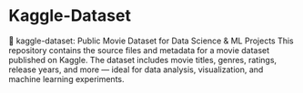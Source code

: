 # Kaggle-Dataset
📁 kaggle-dataset: Public Movie Dataset for Data Science &amp; ML Projects  This repository contains the source files and metadata for a movie dataset published on Kaggle. The dataset includes movie titles, genres, ratings, release years, and more — ideal for data analysis, visualization, and machine learning experiments.
